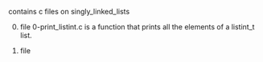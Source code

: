 contains c files on singly_linked_lists

0. file 0-print_listint.c is a function that prints all the elements of a listint_t list.

1. file 
